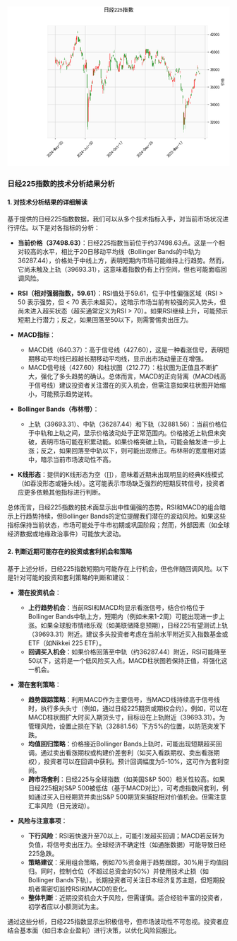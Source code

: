 ![图](N225.png)

### 日经225指数的技术分析结果分析

#### 1. 对技术分析结果的详细解读
基于提供的日经225指数数据，我们可以从多个技术指标入手，对当前市场状况进行评估。以下是对各指标的分析：

- **当前价格（37498.63）**：日经225指数当前位于约37498.63点。这是一个相对较高的水平，相比于20日移动平均线（Bollinger Bands的中轨为36287.44），价格处于中线上方，表明短期内市场可能维持上行趋势。然而，它尚未触及上轨（39693.31），这意味着指数仍有上行空间，但也可能面临回调风险。

- **RSI（相对强弱指数，59.61）**：RSI值处于59.61，位于中性偏强区域（RSI > 50 表示强势，但 < 70 表示未超买）。这暗示市场当前有较强的买入势头，但尚未进入超买状态（超买通常定义为RSI > 70）。如果RSI继续上升，可能预示短期上行潜力；反之，如果回落至50以下，则需警惕卖出压力。

- **MACD指标**：
  - MACD线（640.37）：高于信号线（427.60），这是一种看涨信号，表明短期移动平均线已超越长期移动平均线，显示出市场动量正在增强。
  - MACD信号线（427.60）和柱状图（212.77）：柱状图为正值且不断扩大，强化了多头趋势的确认。总体而言，MACD的正向背离（MACD线高于信号线）建议投资者关注潜在的买入机会，但需注意如果柱状图开始缩小，可能预示趋势逆转。

- **Bollinger Bands（布林带）**：
  - 上轨（39693.31）、中轨（36287.44）和下轨（32881.56）：当前价格位于中轨和上轨之间，显示价格波动处于正常范围内。价格接近上轨但未突破，表明市场可能在积累动能。如果价格突破上轨，可能会触发进一步上涨；反之，如果回落至中轨以下，则可能出现修正。布林带的宽度相对适中，暗示当前市场波动性不高。

- **K线形态**：提供的K线形态为空（[]），意味着近期未出现明显的经典K线模式（如吞没形态或锤头线）。这可能表示市场缺乏强烈的短期反转信号，投资者应更多依赖其他指标进行判断。

总体而言，日经225指数的技术面显示出中性偏强的态势。RSI和MACD的组合暗示上行趋势持续，但Bollinger Bands的定位提醒我们潜在的波动风险。如果这些指标保持当前状态，市场可能处于牛市初期或巩固阶段；然而，外部因素（如全球经济数据或地缘政治事件）可能放大波动。

#### 2. 判断近期可能存在的投资或套利机会和策略
基于上述分析，日经225指数短期内可能存在上行机会，但也伴随回调风险。以下是针对可能的投资和套利策略的判断和建议：

- **潜在投资机会**：
  - **上行趋势机会**：当前RSI和MACD均显示看涨信号，结合价格位于Bollinger Bands中轨上方，短期内（例如未来1-2周）可能出现进一步上涨。如果全球股市情绪乐观（如美联储降息预期），日经225有望测试上轨（39693.31）附近。建议多头投资者考虑在当前水平附近买入指数基金或ETF（如Nikkei 225 ETF）。
  - **回调买入机会**：如果价格回落至中轨（约36287.44）附近，RSI可能降至50以下，这将是一个低风险买入点。MACD柱状图若保持正值，将强化这一机会。

- **潜在套利策略**：
  - **趋势跟踪策略**：利用MACD作为主要信号，当MACD线持续高于信号线时，执行多头头寸（例如，通过日经225期货或期权合约）。例如，可以在MACD柱状图扩大时买入期货头寸，目标设在上轨附近（39693.31）。为管理风险，设置止损在下轨（32881.56）下方5%的位置，以防范突发下跌。
  - **均值回归策略**：价格接近Bollinger Bands上轨时，可能出现短期超买回调。通过卖出看涨期权或构建价差套利（如买入看跌期权、卖出看涨期权），投资者可以在回调中获利。预计回调幅度为5-10%，这可作为套利空间。
  - **跨市场套利**：日经225与全球指数（如美国S&P 500）相关性较高。如果日经225相对S&P 500被低估（基于MACD对比），可考虑指数间套利，例如通过买入日经期货并卖出S&P 500期货来捕捉相对价值机会。但需注意汇率风险（日元波动）。

- **风险与注意事项**：
  - **下行风险**：RSI若快速升至70以上，可能引发超买回调；MACD若反转为负值，将信号卖出压力。全球经济不确定性（如通胀数据）可能导致日经225急跌。
  - **策略建议**：采用组合策略，例如70%资金用于趋势跟踪，30%用于均值回归。同时，控制仓位（不超过总资金的50%）并使用技术止损（如Bollinger Bands下轨）。长期投资者可关注日本经济复苏主题，但短期投机者需密切监控RSI和MACD的变化。
  - **整体判断**：近期投资机会大于风险，但需谨慎。适合经验丰富的投资者，初学者应以小额测试为主。

通过这些分析，日经225指数显示出积极信号，但市场波动性不可忽视。投资者应结合基本面（如日本企业盈利）进行决策，以优化风险回报比。